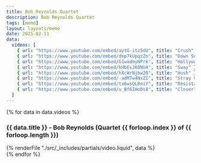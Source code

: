```yaml
---
title: Bob Reynolds Quartet
description: Bob Reynolds Quartet
tags: [memo]
layout: layouts/memo
date: 2025-02-11
data:
  videos: [
    { url: "https://www.youtube.com/embed/aytG-itz5dU", title: "Crush" },
    { url: "https://www.youtube.com/embed/dep7kUpqzZo", title: "Down South" },
    { url: "https://www.youtube.com/embed/G1wadmyNPrk", title: "Hollywood Startup" },
    { url: "https://www.youtube.com/embed/kHbExJK0NU4", title: "Sway" },
    { url: "https://www.youtube.com/embed/hXcWrNjbw20", title: "Hush" },
    { url: "https://www.youtube.com/embed/-adM7w4NxZI", title: "Stray Voltage" },
    { url: "https://www.youtube.com/embed/tx6wsQLBniY", title: "Resistance" },
    { url: "https://www.youtube.com/embed/u_Bf6IHoDs8", title: "Closer" },
  ]
---
```


{% for data in data.videos %}
<h3>{{ data.title }} - Bob Reynolds (Quartet {{ forloop.index }} of {{ forloop.length }})</h3>
{% renderFile "./src/_includes/partials/video.liquid", data %}
<br />
{% endfor %}
